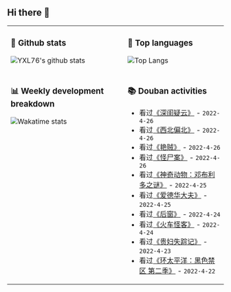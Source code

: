 ## Hi there 👋

<table>
<tr>
<td valign="top" width="54%">

### 🔭 Github stats

![YXL76's github stats](https://github-readme-stats.yxl76.vercel.app/api?username=YXL76&count_private=true&show_icons=true&include_all_commits=true&theme=prussian&line_height=28&disable_animations=true)

</td>

<td valign="top" width="46%">

### 🌱 Top languages

![Top Langs](https://github-readme-stats.yxl76.vercel.app/api/top-langs/?username=YXL76&layout=compact&theme=prussian&langs_count=8&hide=HTML,CSS,SCSS)

</td>
</tr>
<tr>
<td valign="top" width="54%">

### 📊 Weekly development breakdown

![Wakatime stats](https://github-readme-stats.yxl76.vercel.app/api/wakatime?username=YXL76&layout=compact&theme=prussian)

</td>
<td valign="top" width="46%">

### 📚 Douban activities

- 看过[《深闺疑云》](http://movie.douban.com/subject/1295568/) - `2022-4-26`
- 看过[《西北偏北》](http://movie.douban.com/subject/1295872/) - `2022-4-26`
- 看过[《艳贼》](http://movie.douban.com/subject/1298442/) - `2022-4-26`
- 看过[《怪尸案》](http://movie.douban.com/subject/1301232/) - `2022-4-26`
- 看过[《神奇动物：邓布利多之谜》](http://movie.douban.com/subject/26147418/) - `2022-4-25`
- 看过[《爱德华大夫》](http://movie.douban.com/subject/1293973/) - `2022-4-25`
- 看过[《后窗》](http://movie.douban.com/subject/1299080/) - `2022-4-24`
- 看过[《火车怪客》](http://movie.douban.com/subject/1298505/) - `2022-4-24`
- 看过[《贵妇失踪记》](http://movie.douban.com/subject/1292760/) - `2022-4-23`
- 看过[《环太平洋：黑色禁区 第二季》](http://movie.douban.com/subject/35813611/) - `2022-4-22`

</td>
</tr>
</table>

<!--
**YXL76/YXL76** is a ✨ _special_ ✨ repository because its `README.md` (this file) appears on your GitHub profile.

Here are some ideas to get you started:

- 🔭 I’m currently working on ...
- 🌱 I’m currently learning ...
- 👯 I’m looking to collaborate on ...
- 🤔 I’m looking for help with ...
- 💬 Ask me about ...
- 📫 How to reach me: ...
- 😄 Pronouns: ...
- ⚡ Fun fact: ...
-->
